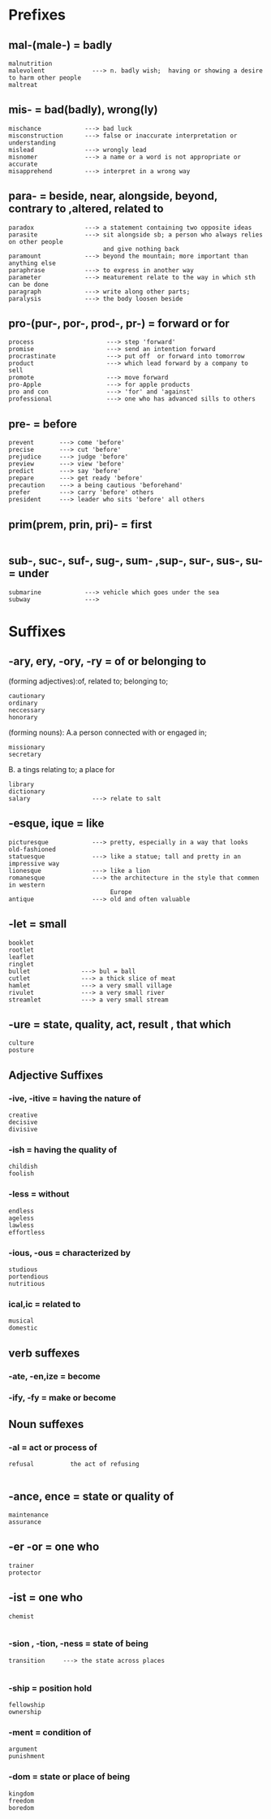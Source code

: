 # Prefixes

## mal-(male-) = badly
```
malnutrition
malevolent             ---> n. badly wish;  having or showing a desire to harm other people
maltreat

```
## mis- = bad(badly), wrong(ly)
```
mischance            ---> bad luck
misconstruction      ---> false or inaccurate interpretation or understanding
mislead              ---> wrongly lead
misnomer             ---> a name or a word is not appropriate or accurate
misapprehend         ---> interpret in a wrong way
```
## para- = beside, near, alongside, beyond, contrary to ,altered, related to
```
paradox              ---> a statement containing two opposite ideas
parasite             ---> sit alongside sb; a person who always relies on other people 
                          and give nothing back
paramount            ---> beyond the mountain; more important than anything else
paraphrase           ---> to express in another way
parameter            ---> meaturement relate to the way in which sth can be done
paragraph            ---> write along other parts;
paralysis            ---> the body loosen beside

```
## pro-(pur-, por-, prod-, pr-) = forward or for
```
process                    ---> step 'forward'
promise                    ---> send an intention forward
procrastinate              ---> put off  or forward into tomorrow
product                    ---> which lead forward by a company to sell
promote                    ---> move forward
pro-Apple                  ---> for apple products
pro and con                ---> 'for' and 'against'
professional               ---> one who has advanced sills to others
```
## pre- = before
```
prevent       ---> come 'before'
precise       ---> cut 'before'
prejudice     ---> judge 'before'
preview       ---> view 'before'
predict       ---> say 'before'
prepare       ---> get ready 'before'
precaution    ---> a being cautious 'beforehand'
prefer        ---> carry 'before' others
president     ---> leader who sits 'before' all others

```
## prim(prem, prin, pri)- = first
```

```


## sub-, suc-, suf-, sug-, sum- ,sup-, sur-, sus-, su- =  under
```
submarine            ---> vehicle which goes under the sea
subway               ---> 
```


# Suffixes 
## -ary, ery, -ory, -ry = of or belonging to

(forming adjectives):of, related to; belonging to; 
```
cautionary
ordinary
neccessary
honorary
```
(forming nouns): A.a person connected with or engaged in;
```
missionary
secretary
```
B. a tings relating to; a place for
```
library
dictionary
salary                 ---> relate to salt
```
## -esque, ique = like
```
picturesque            ---> pretty, especially in a way that looks old-fashioned
statuesque             ---> like a statue; tall and pretty in an impressive way
lionesque              ---> like a lion
romanesque             ---> the architecture in the style that commen in western
                            Europe
antique                ---> old and often valuable

```

## -let = small
```
booklet
rootlet
leaflet  
ringlet
bullet              ---> bul = ball
cutlet              ---> a thick slice of meat  
hamlet              ---> a very small village
rivulet             ---> a very small river
streamlet           ---> a very small stream

```

## -ure = state, quality, act, result , that which
```
culture
posture
```

## Adjective Suffixes
### -ive, -itive = having the nature of
```
creative
decisive
divisive
```


### -ish = having the quality of
```
childish
foolish
```
### -less = without
```
endless
ageless
lawless
effortless
```
### -ious, -ous = characterized by
```
studious
portendious
nutritious
```
### ical,ic = related to
```
musical
domestic
```
## verb suffexes
### -ate, -en,ize = become

### -ify, -fy = make or become




## Noun suffexes
### -al = act or process of
```
refusal          the act of refusing


```
## -ance, ence = state or quality of
```
maintenance
assurance

```


## -er -or = one who 
```
trainer
protector

```
## -ist = one who
```
chemist


```


### -sion , -tion, -ness = state of being
```
transition     ---> the state across places


```
### -ship  = position hold
```
fellowship
ownership

```
### -ment = condition of 
```
argument
punishment

```
### -dom =  state or place of being
```
kingdom
freedom
boredom

```











